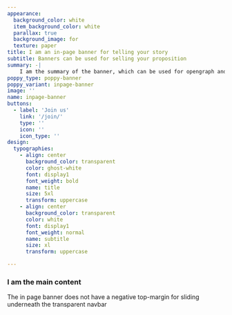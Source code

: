 ```yaml
---
appearance:
  background_color: white
  item_background_color: white
  parallax: true
  background_image: for
  texture: paper
title: I am an in-page banner for telling your story
subtitle: Banners can be used for selling your proposition
summary: -|
    I am the summary of the banner, which can be used for opengraph and SEO descriptions
poppy_type: poppy-banner
poppy_variant: inpage-banner
image: ''
name: inpage-banner
buttons:
  - label: 'Join us'
    link: '/join/'
    type: ''
    icon: ''
    icon_type: ''
design:
  typographies:
    - align: center
      background_color: transparent
      color: ghost-white
      font: display1
      font_weight: bold
      name: title
      size: 5xl
      transform: uppercase
    - align: center
      background_color: transparent
      color: white
      font: display1
      font_weight: normal
      name: subtitle
      size: xl
      transform: uppercase

---
```

### I am the main content

The in page banner does not have a negative top-margin for sliding underneath the transparent navbar
